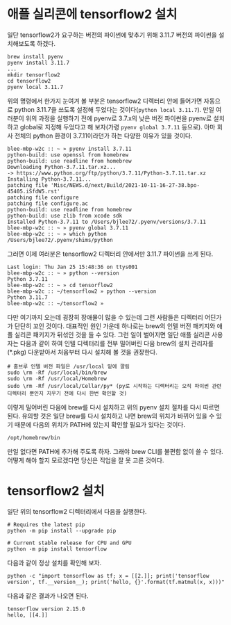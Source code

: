 # 애플 실리콘에 tensorflow2 설치

일단 tensorflow2가 요구하는 버전의 파이썬에 맞추기 위해 3.11.7 버전의 파이썬을 설치해보도록 하겠다.

```
brew install pyenv
pyenv install 3.11.7
...
mkdir tensorflow2
cd tensorflow2
pyenv local 3.11.7
```
위의 명령에서 한가지 눈여겨 볼 부분은 tensorflow2 디렉터리 안에 들어가면 자동으로 python 3.11.7을 쓰도록 설정해 두었다는 것이다(`python local 3.11.7`).
만일 여러분이 위의 과정을 실행하기 전에 pyenv로 3.7.x의 낮은 버전 파이썬을 pyenv로 설치하고 global로 지정해 두었다고 해 보자(가령 `pyenv global 3.7.11` 등으로).
아마 회사 전체의 python 환경이 3.7.11이라던가 하는 다양한 이유가 있을 것이다.

```
blee-mbp-w2c :: ~ » pyenv install 3.7.11
python-build: use openssl from homebrew
python-build: use readline from homebrew
Downloading Python-3.7.11.tar.xz...
-> https://www.python.org/ftp/python/3.7.11/Python-3.7.11.tar.xz
Installing Python-3.7.11...
patching file 'Misc/NEWS.d/next/Build/2021-10-11-16-27-38.bpo-45405.iSfdW5.rst'
patching file configure
patching file configure.ac
python-build: use readline from homebrew
python-build: use zlib from xcode sdk
Installed Python-3.7.11 to /Users/bjlee72/.pyenv/versions/3.7.11
blee-mbp-w2c :: ~ » pyenv global 3.7.11
blee-mbp-w2c :: ~ » which python
/Users/bjlee72/.pyenv/shims/python
```

그러면 이제 여러분은 tensorflow2 디렉터리 안에서만 3.11.7 파이썬을 쓰게 된다. 

```
Last login: Thu Jan 25 15:48:36 on ttys001
blee-mbp-w2c :: ~ » python --version
Python 3.7.11
blee-mbp-w2c :: ~ » cd tensorflow2
blee-mbp-w2c :: ~/tensorflow2 » python --version
Python 3.11.7
blee-mbp-w2c :: ~/tensorflow2 »
```

다만 여기까지 오는데 굉장히 장애물이 많을 수 있는데 그런 사람들은 디렉터리 어딘가가 단단히 꼬인 것이다. 
대표적인 원인 가운데 하나로는 brew의 인텔 버전 패키지와 애플 실리콘 패키지가 뒤섞인 것을 들 수 있다.
그런 일이 벌어지면 일단 애플 실리콘 사용자는 다음과 같이 하여 인텔 디렉터리를 전부 밀어버린 다음 brew의 설치 관리자를 (*.pkg) 다운받아서 처음부터 다시 설치해 볼 것을 권장한다.

```
# 홈브루 인텔 버전 파일은 /usr/local 밑에 깔림
sudo \rm -Rf /usr/local/bin/brew
sudo \rm -Rf /usr/local/Homebrew
sudo \rm -Rf /usr/local/Cellar/py* (py로 시작하는 디렉터리는 오직 파이썬 관련 디렉터리 뿐인지 지우기 전에 다시 한번 확인할 것)
```

이렇게 밀어버린 다음에 brew를 다시 설치하고 위의 pyenv 설치 절차를 다시 따르면 된다.
유의할 것은 일단 brew를 다시 설치하고 나면 brew의 위치가 바뀌어 있을 수 있기 때문에
다음의 위치가 PATH에 있는지 확인할 필요가 있다는 것이다.

```
/opt/homebrew/bin
```

만일 없다면 PATH에 추가해 주도록 하자. 그래야 brew CLI를 불편함 없이 쓸 수 있다. 어떻게 해야 할지 모르겠다면 당신은 직업을 잘 못 고른 것이다.

# tensorflow2 설치

일단 위의 tensorflow2 디렉터리에서 다음을 실행한다.

```
# Requires the latest pip
python -m pip install --upgrade pip

# Current stable release for CPU and GPU
python -m pip install tensorflow
```

다음과 같이 정상 설치를 확인해 보자.

```
python -c "import tensorflow as tf; x = [[2.]]; print('tensorflow version', tf.__version__); print('hello, {}'.format(tf.matmul(x, x)))"
```

다음과 같은 결과가 나오면 된다.

```
tensorflow version 2.15.0
hello, [[4.]]
```
